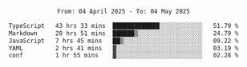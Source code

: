 <div align="center">
<p style="text-align: center;">
<!--START_SECTION:waka-->

```txt
From: 04 April 2025 - To: 04 May 2025

TypeScript   43 hrs 33 mins  █████████████░░░░░░░░░░░░   51.79 %
Markdown     20 hrs 51 mins  ██████▒░░░░░░░░░░░░░░░░░░   24.79 %
JavaScript   7 hrs 45 mins   ██▒░░░░░░░░░░░░░░░░░░░░░░   09.22 %
YAML         2 hrs 41 mins   ▓░░░░░░░░░░░░░░░░░░░░░░░░   03.19 %
conf         1 hr 55 mins    ▓░░░░░░░░░░░░░░░░░░░░░░░░   02.28 %
```

<!--END_SECTION:waka-->
</p>
</div>
